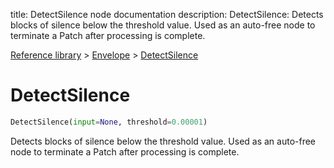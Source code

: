 title: DetectSilence node documentation
description: DetectSilence: Detects blocks of silence below the threshold value. Used as an auto-free node to terminate a Patch after processing is complete.

[Reference library](../../index.md) > [Envelope](../index.md) > [DetectSilence](index.md)

# DetectSilence

```python
DetectSilence(input=None, threshold=0.00001)
```

Detects blocks of silence below the threshold value. Used as an auto-free node to terminate a Patch after processing is complete.

